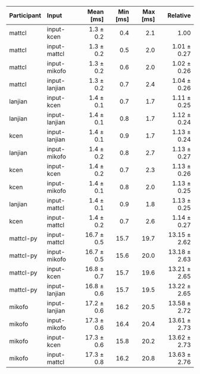 | Participant | Input | Mean [ms] | Min [ms] | Max [ms] | Relative |
|:---|:---|---:|---:|---:|---:|
| mattcl | input-kcen | 1.3 ± 0.2 | 0.4 | 2.1 | 1.00 |
| mattcl | input-mattcl | 1.3 ± 0.2 | 0.5 | 2.0 | 1.01 ± 0.27 |
| mattcl | input-mikofo | 1.3 ± 0.2 | 0.6 | 2.0 | 1.02 ± 0.26 |
| mattcl | input-lanjian | 1.3 ± 0.2 | 0.7 | 2.4 | 1.04 ± 0.26 |
| lanjian | input-kcen | 1.4 ± 0.1 | 0.7 | 1.7 | 1.11 ± 0.25 |
| lanjian | input-lanjian | 1.4 ± 0.1 | 0.8 | 1.7 | 1.12 ± 0.24 |
| kcen | input-lanjian | 1.4 ± 0.1 | 0.9 | 1.7 | 1.13 ± 0.24 |
| lanjian | input-mikofo | 1.4 ± 0.2 | 0.8 | 2.7 | 1.13 ± 0.27 |
| kcen | input-kcen | 1.4 ± 0.2 | 0.7 | 2.3 | 1.13 ± 0.26 |
| kcen | input-mikofo | 1.4 ± 0.1 | 0.8 | 2.0 | 1.13 ± 0.25 |
| lanjian | input-mattcl | 1.4 ± 0.1 | 0.9 | 1.8 | 1.13 ± 0.25 |
| kcen | input-mattcl | 1.4 ± 0.2 | 0.7 | 2.6 | 1.14 ± 0.27 |
| mattcl-py | input-mattcl | 16.7 ± 0.5 | 15.7 | 19.7 | 13.15 ± 2.62 |
| mattcl-py | input-mikofo | 16.7 ± 0.5 | 15.6 | 20.0 | 13.18 ± 2.63 |
| mattcl-py | input-kcen | 16.8 ± 0.7 | 15.7 | 19.6 | 13.21 ± 2.65 |
| mattcl-py | input-lanjian | 16.8 ± 0.6 | 15.7 | 19.5 | 13.22 ± 2.65 |
| mikofo | input-lanjian | 17.2 ± 0.6 | 16.2 | 20.5 | 13.58 ± 2.72 |
| mikofo | input-mikofo | 17.3 ± 0.6 | 16.4 | 20.4 | 13.61 ± 2.73 |
| mikofo | input-kcen | 17.3 ± 0.6 | 15.8 | 20.2 | 13.62 ± 2.73 |
| mikofo | input-mattcl | 17.3 ± 0.8 | 16.2 | 20.8 | 13.63 ± 2.76 |
